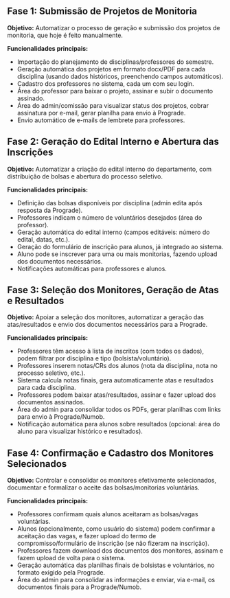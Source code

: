 ## **Fase 1: Submissão de Projetos de Monitoria**

**Objetivo:** Automatizar o processo de geração e submissão dos projetos de monitoria, que hoje é feito manualmente.

**Funcionalidades principais:**

- Importação do planejamento de disciplinas/professores do semestre.
- Geração automática dos projetos em formato docx/PDF para cada disciplina (usando dados históricos, preenchendo campos automáticos).
- Cadastro dos professores no sistema, cada um com seu login.
- Área do professor para baixar o projeto, assinar e subir o documento assinado.
- Área do admin/comissão para visualizar status dos projetos, cobrar assinatura por e-mail, gerar planilha para envio à Prograde.
- Envio automático de e-mails de lembrete para professores.

## **Fase 2: Geração do Edital Interno e Abertura das Inscrições**

**Objetivo:** Automatizar a criação do edital interno do departamento, com distribuição de bolsas e abertura do processo seletivo.

**Funcionalidades principais:**

- Definição das bolsas disponíveis por disciplina (admin edita após resposta da Prograde).
- Professores indicam o número de voluntários desejados (área do professor).
- Geração automática do edital interno (campos editáveis: número do edital, datas, etc.).
- Geração do formulário de inscrição para alunos, já integrado ao sistema.
- Aluno pode se inscrever para uma ou mais monitorias, fazendo upload dos documentos necessários.
- Notificações automáticas para professores e alunos.

## **Fase 3: Seleção dos Monitores, Geração de Atas e Resultados**

**Objetivo:** Apoiar a seleção dos monitores, automatizar a geração das atas/resultados e envio dos documentos necessários para a Prograde.

**Funcionalidades principais:**

- Professores têm acesso à lista de inscritos (com todos os dados), podem filtrar por disciplina e tipo (bolsista/voluntário).
- Professores inserem notas/CRs dos alunos (nota da disciplina, nota no processo seletivo, etc.).
- Sistema calcula notas finais, gera automaticamente atas e resultados para cada disciplina.
- Professores podem baixar atas/resultados, assinar e fazer upload dos documentos assinados.
- Área do admin para consolidar todos os PDFs, gerar planilhas com links para envio à Prograde/Numob.
- Notificação automática para alunos sobre resultados (opcional: área do aluno para visualizar histórico e resultados).

## **Fase 4: Confirmação e Cadastro dos Monitores Selecionados**

**Objetivo:** Controlar e consolidar os monitores efetivamente selecionados, documentar e formalizar o aceite das bolsas/monitorias voluntárias.

**Funcionalidades principais:**

- Professores confirmam quais alunos aceitaram as bolsas/vagas voluntárias.
- Alunos (opcionalmente, como usuário do sistema) podem confirmar a aceitação das vagas, e fazer upload do termo de compromisso/formulário de inscrição (se não fizeram na inscrição).
- Professores fazem download dos documentos dos monitores, assinam e fazem upload de volta para o sistema.
- Geração automática das planilhas finais de bolsistas e voluntários, no formato exigido pela Prograde.
- Área do admin para consolidar as informações e enviar, via e-mail, os documentos finais para a Prograde/Numob.
